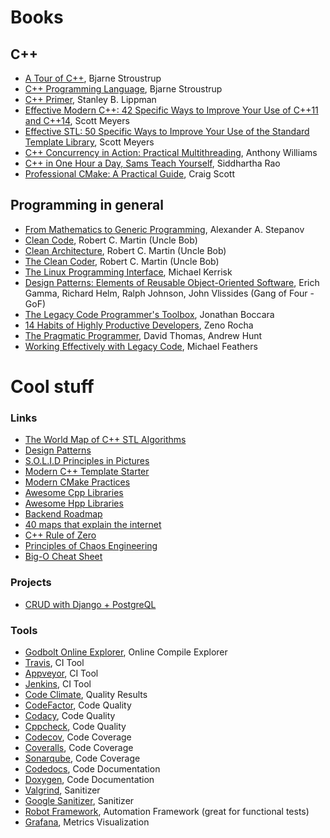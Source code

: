 # Books

## C++
- [A Tour of C++](https://www.amazon.com.br/Tour-C-2nd-Bjarne-Stroustrup/dp/0134997832/ref=sr_1_1?__mk_pt_BR=%C3%85M%C3%85%C5%BD%C3%95%C3%91&crid=1IR5XEA4IMCVQ&dchild=1&keywords=a+tour+of+c%2B%2B&qid=1597129065&sprefix=a+tour+of%2Caps%2C286&sr=8-1), Bjarne Stroustrup
- [C++ Programming Language](https://www.amazon.com.br/Programming-Language-Programm-Lang_p4-English-ebook/dp/B00DUW4BMS/ref=sr_1_6?__mk_pt_BR=%C3%85M%C3%85%C5%BD%C3%95%C3%91&dchild=1&keywords=c%2B%2B&qid=1597129178&s=digital-text&sr=1-6), Bjarne Stroustrup
- [C++ Primer](https://www.amazon.com.br/dp/B0091I7FEQ/?coliid=I2ONYYNLR64P4I&colid=1EQTD27MP9O7E&psc=0&ref_=lv_ov_lig_dp_it), Stanley B. Lippman
- [Effective Modern C++: 42 Specific Ways to Improve Your Use of C++11 and C++14](https://www.amazon.com.br/Effective-Modern-Specific-Improve-English-ebook/dp/B00PGCMGDQ/ref=sr_1_1?__mk_pt_BR=%C3%85M%C3%85%C5%BD%C3%95%C3%91&dchild=1&keywords=scott+meyers&qid=1597129283&s=digital-text&sr=1-1), Scott Meyers
- [Effective STL: 50 Specific Ways to Improve Your Use of the Standard Template Library](https://www.amazon.com.br/Effective-STL-Specific-Standard-Template/dp/0201749629/ref=pd_day0_14_24?_encoding=UTF8&pd_rd_i=0201749629&pd_rd_r=3c78913f-2d33-4f25-946b-9f02b03e273e&pd_rd_w=w0mzy&pd_rd_wg=3bL6K&pf_rd_p=c4c4ce2a-5c19-402b-95c2-78b460af9127&pf_rd_r=WYY9E2E4CC6DXHS6XTX1&psc=1&refRID=WYY9E2E4CC6DXHS6XTX1), Scott Meyers
- [C++ Concurrency in Action: Practical Multithreading](https://www.amazon.com.br/dp/1933988770/?coliid=IFWSZMV9BOYXG&colid=1EQTD27MP9O7E&psc=1&ref_=lv_ov_lig_dp_it), Anthony Williams
- [C++ in One Hour a Day, Sams Teach Yourself](https://www.amazon.com.br/One-Hour-Sams-Teach-Yourself/dp/0789757745/ref=pd_day0_14_9?_encoding=UTF8&pd_rd_i=0789757745&pd_rd_r=3c78913f-2d33-4f25-946b-9f02b03e273e&pd_rd_w=w0mzy&pd_rd_wg=3bL6K&pf_rd_p=c4c4ce2a-5c19-402b-95c2-78b460af9127&pf_rd_r=WYY9E2E4CC6DXHS6XTX1&psc=1&refRID=WYY9E2E4CC6DXHS6XTX1), Siddhartha Rao
- [Professional CMake: A Practical Guide](https://crascit.com/professional-cmake/), Craig Scott

## Programming in general
- [From Mathematics to Generic Programming](https://www.amazon.com.br/Mathematics-Generic-Programming-English-ebook/dp/B00PKH9XAG/ref=sr_1_1?__mk_pt_BR=%C3%85M%C3%85%C5%BD%C3%95%C3%91&dchild=1&keywords=generic+programming&qid=1597129117&sr=8-1), Alexander A. Stepanov
- [Clean Code](https://www.amazon.com.br/Clean-Code-Handbook-Software-Craftsmanship/dp/0132350882/ref=pd_day0_14_13?_encoding=UTF8&pd_rd_i=0132350882&pd_rd_r=3c78913f-2d33-4f25-946b-9f02b03e273e&pd_rd_w=w0mzy&pd_rd_wg=3bL6K&pf_rd_p=c4c4ce2a-5c19-402b-95c2-78b460af9127&pf_rd_r=WYY9E2E4CC6DXHS6XTX1&psc=1&refRID=WYY9E2E4CC6DXHS6XTX1), Robert C. Martin (Uncle Bob)
- [Clean Architecture](https://www.amazon.com.br/Clean-Architecture-Craftsmans-Software-Structure/dp/0134494164/ref=pd_bxgy_img_2/130-2934139-4618003?_encoding=UTF8&pd_rd_i=0134494164&pd_rd_r=07491272-a6d1-47bc-a4e3-32d9115de12e&pd_rd_w=9Qpx4&pd_rd_wg=JkbWa&pf_rd_p=cfb8196f-900f-4d57-8879-02619d5aab28&pf_rd_r=024KJ9B8B0K10JP0MFSS&psc=1&refRID=024KJ9B8B0K10JP0MFSS), Robert C. Martin (Uncle Bob)
- [The Clean Coder](https://www.amazon.com.br/Clean-Coder-Conduct-Professional-Programmers-ebook/dp/B0050JLC9Y/ref=sr_1_2?__mk_pt_BR=%C3%85M%C3%85%C5%BD%C3%95%C3%91&dchild=1&keywords=the+clean+coder&qid=1597129738&sr=8-2), Robert C. Martin (Uncle Bob)
- [The Linux Programming Interface](https://www.amazon.com.br/dp/B004OEJMZM/?coliid=I22USYQUBZ5ZKT&colid=1EQTD27MP9O7E&psc=0&ref_=lv_ov_lig_dp_it), Michael Kerrisk
- [Design Patterns: Elements of Reusable Object-Oriented Software](https://www.amazon.com.br/Design-Patterns-Elements-Reusable-Object-Oriented/dp/0201633612/ref=pd_day0_14_8?_encoding=UTF8&pd_rd_i=0201633612&pd_rd_r=3c78913f-2d33-4f25-946b-9f02b03e273e&pd_rd_w=w0mzy&pd_rd_wg=3bL6K&pf_rd_p=c4c4ce2a-5c19-402b-95c2-78b460af9127&pf_rd_r=WYY9E2E4CC6DXHS6XTX1&psc=1&refRID=WYY9E2E4CC6DXHS6XTX1), Erich Gamma, Richard Helm, Ralph Johnson, John Vlissides (Gang of Four - GoF)
- [The Legacy Code Programmer's Toolbox](https://www.amazon.com.br/Legacy-Code-Programmers-Toolbox-Developers-ebook/dp/B07Y6T2VN1/ref=sr_1_2?__mk_pt_BR=%C3%85M%C3%85%C5%BD%C3%95%C3%91&dchild=1&keywords=legacy+code&qid=1597129805&sr=8-2), Jonathan Boccara
- [14 Habits of Highly Productive Developers](https://www.amazon.com.br/Habits-Highly-Productive-Developers-English-ebook/dp/B08BF74RRG/ref=sr_1_2?__mk_pt_BR=%C3%85M%C3%85%C5%BD%C3%95%C3%91&crid=2651PS79GERI3&dchild=1&keywords=14+habitos+de+desenvolvedores+altamente+produtivos&qid=1597154480&sprefix=14+ha%2Caps%2C294&sr=8-2), Zeno Rocha
- [The Pragmatic Programmer](https://www.amazon.com.br/Pragmatic-Programmer-journey-mastery-Anniversary-ebook/dp/B07VRS84D1/ref=sr_1_1?__mk_pt_BR=%C3%85M%C3%85%C5%BD%C3%95%C3%91&dchild=1&keywords=The+Pragmatic+Programmer%3A+20th+Anniversary+Edition%2C+2nd+Edition&qid=1600100218&sr=8-1), David Thomas, Andrew Hunt
- [Working Effectively with Legacy Code](https://www.amazon.com.br/Working-Effectively-Legacy-Michael-Feathers/dp/0131177052), Michael Feathers

# Cool stuff

### Links
- [The World Map of C++ STL Algorithms](https://www.fluentcpp.com/getthemap/)
- [Design Patterns](https://refactoring.guru/design-patterns)
- [S.O.L.I.D Principles in Pictures](https://medium.com/backticks-tildes/the-s-o-l-i-d-principles-in-pictures-b34ce2f1e898)
- [Modern C++ Template Starter](https://github.com/TheLartians/ModernCppStarter)
- [Modern CMake Practices](https://pabloariasal.github.io/2018/02/19/its-time-to-do-cmake-right/)
- [Awesome Cpp Libraries](https://github.com/fffaraz/awesome-cpp)
- [Awesome Hpp Libraries](https://github.com/p-ranav/awesome-hpp)
- [Backend Roadmap](https://roadmap.sh/backend)
- [40 maps that explain the internet](https://www.vox.com/a/internet-maps)
- [C++ Rule of Zero](http://web.archive.org/web/20171203020717/https://blog.rmf.io/cxx11/rule-of-zero)
- [Principles of Chaos Engineering](https://principlesofchaos.org/)
- [Big-O Cheat Sheet](https://www.bigocheatsheet.com/)

### Projects

- [CRUD with Django + PostgreQL](https://bezkoder.com/django-postgresql-crud-rest-framework/)

### Tools
- [Godbolt Online Explorer](https://godbolt.org/), Online Compile Explorer
- [Travis](https://travis-ci.com), CI Tool
- [Appveyor](https://ci.appveyor.com), CI Tool
- [Jenkins](https://www.jenkins.io/), CI Tool
- [Code Climate](https://codeclimate.com/), Quality Results
- [CodeFactor](https://www.codefactor.io), Code Quality
- [Codacy](https://app.codacy.com), Code Quality
- [Cppcheck](http://cppcheck.sourceforge.net/), Code Quality
- [Codecov](https://codecov.io/), Code Coverage
- [Coveralls](https://coveralls.io), Code Coverage
- [Sonarqube](https://www.sonarqube.org/), Code Coverage
- [Codedocs](https://codedocs.xyz/), Code Documentation
- [Doxygen](https://www.doxygen.nl/index.html), Code Documentation
- [Valgrind](https://valgrind.org/), Sanitizer
- [Google Sanitizer](https://github.com/google/sanitizers), Sanitizer
- [Robot Framework](https://robotframework.org/), Automation Framework (great for functional tests)
- [Grafana](https://grafana.com/), Metrics Visualization
